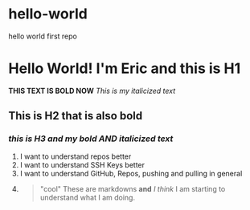 # hello-world
hello world first repo 
# Hello World! I'm Eric and this is H1
**THIS TEXT IS BOLD NOW**
*This is my italicized text*
## **This is H2 that is also bold**
### ***this is H3 and my bold AND italicized text***
1. I want to understand repos better
2. I want to understand SSH Keys better
3. I want to understand GitHub, Repos, pushing and pulling in general
4. > "cool"
   > These are markdowns **and** *I think* I am starting to understand what I am doing. 
